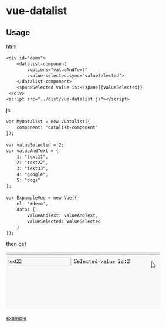 # vue-datalist

## Usage

html
```
<div id="demo">
    <datalist-component
        :options="valueAndText"
        :value-selected.sync="valueSelected">
    </datalist-component> 
    <span>Selected value is:</span>{{valueSelected}}                   
 </div>
<script src="../dist/vue-datalist.js"></script>
```
js
```
var MyDatalist = new VDatalist({
	component: 'datalist-component'
});

var valueSelected = 2;
var valueAndText = {
	1: "text11",
	2: "text22",
	3: "text33",
	4: "google",
	5: "dogs"
};

var ExpampleVue = new Vue({
	el: '#demo',
	data: {
		valueAndText: valueAndText,
		valueSelected: valueSelected
	}
});
```
then get

![demo](./images/demo-1.gif)

[example](https://github.com/Dongss/vue-datalist/blob/master/expamples/example.html)
